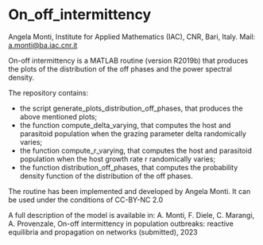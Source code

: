 # On_off_intermittency

Angela Monti,
Institute for Applied Mathematics (IAC), CNR, Bari, Italy. 
Mail: a.monti@ba.iac.cnr.it

On-off intermittency is a MATLAB routine (version R2019b) that produces the plots of the distribution of the off phases and the power spectral density. 

The repository contains:
- the script generate_plots_distribution_off_phases, that produces the above mentioned plots;
- the function compute_delta_varying, that computes the host and parasitoid population when the grazing parameter delta randomically varies;
- the function compute_r_varying, that computes the host and parasitoid population when the host growth rate r randomically varies;
- the function distribution_off_phases, that computes the probability density function of the distribution of the off phases.


The routine has been implemented and developed by Angela Monti. It can be used under the conditions of CC-BY-NC 2.0

A full description of the model is available in: 
A. Monti, F. Diele, C. Marangi, A. Provenzale, On-off intermittency in population outbreaks: reactive equilibria and propagation on networks (submitted), 2023

